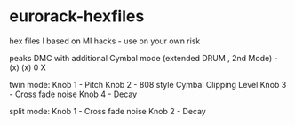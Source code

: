 # eurorack-hexfiles

hex files I based on MI hacks - use on your own risk


peaks DMC with additional Cymbal mode (extended DRUM , 2nd Mode) - (x) (x) 0 X 

twin mode:
Knob 1 - Pitch
Knob 2 - 808 style Cymbal Clipping Level
Knob 3 - Cross fade noise
Knob 4 - Decay

split mode:
Knob 1 - Cross fade noise
Knob 2 - Decay
